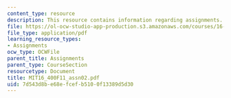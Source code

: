 ```yaml
---
content_type: resource
description: This resource contains information regarding assignments.
file: https://ol-ocw-studio-app-production.s3.amazonaws.com/courses/16-400-human-factors-engineering-fall-2011/7d543d8be68efcefb5100f13389d5d30_MIT16_400F11_assn02.pdf
file_type: application/pdf
learning_resource_types:
- Assignments
ocw_type: OCWFile
parent_title: Assignments
parent_type: CourseSection
resourcetype: Document
title: MIT16_400F11_assn02.pdf
uid: 7d543d8b-e68e-fcef-b510-0f13389d5d30
---
```

